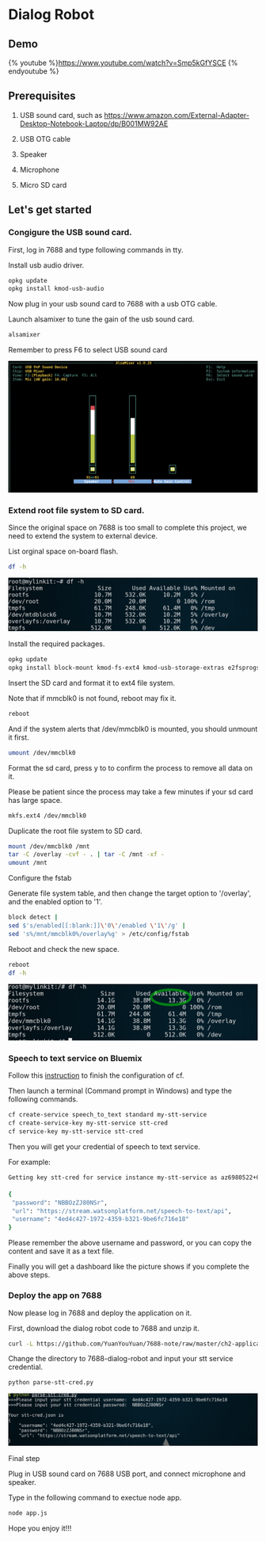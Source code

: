 # Dialog Robot

## Demo

{% youtube %}https://www.youtube.com/watch?v=Smp5kGfYSCE {% endyoutube %}

## Prerequisites

1. USB sound card, such as https://www.amazon.com/External-Adapter-Desktop-Notebook-Laptop/dp/B001MW92AE

2. USB OTG cable
3. Speaker 
4. Microphone
5. Micro SD card


## Let's get started 


### Congigure the USB sound card.

First, log in 7688 and type following commands in tty.

Install usb audio driver.

```sh
opkg update
opkg install kmod-usb-audio
```

Now plug in your usb sound card to 7688 with a usb OTG cable.

Launch alsamixer to tune the gain of the usb sound card.

```sh
alsamixer
```
Remember to press F6 to select USB sound card 


![](pic/alsamixer.png)


### Extend root file system to SD card.

Since the original space on 7688 is too small to complete this project, 
we need to extend the system to external device.

List orginal space on-board flash.

```sh
df -h
```
![](pic/original-device-space.png)


Install the required packages.

```sh
opkg update
opkg install block-mount kmod-fs-ext4 kmod-usb-storage-extras e2fsprogs fdisk
```

Insert the SD card and format it to ext4 file system.

Note that if mmcblk0 is not found, reboot may fix it.

```sh
reboot
```

And if the system alerts that /dev/mmcblk0 is mounted, you should unmount it first.

```sh
umount /dev/mmcblk0
```

Format the sd card, press y to to confirm the process to remove all data on it.

Please be patient since the process may take a few minutes if your sd card has large space.

```sh
mkfs.ext4 /dev/mmcblk0
```

Duplicate the root file system to SD card.

```sh
mount /dev/mmcblk0 /mnt
tar -C /overlay -cvf - . | tar -C /mnt -xf -
umount /mnt
```

Configure the fstab

Generate file system table, and then change the target option to '/overlay', 
and the enabled option to '1'.

```sh
block detect | 
sed $'s/enabled[[:blank:]]\'0\'/enabled \'1\'/g' |
sed 's%/mnt/mmcblk0%/overlay%g' > /etc/config/fstab
```


Reboot and check the new space.

```sh
reboot
df -h
```

![](pic/new-device-space.png)


### Speech to text service on Bluemix

Follow this [instruction](bluemix-setup.md) to finish the configuration of cf.

Then launch a terminal (Command prompt in Windows) and type the following commands.


```sh
cf create-service speech_to_text standard my-stt-service
cf create-service-key my-stt-service stt-cred
cf service-key my-stt-service stt-cred
```

Then you will get your credential of speech to text service.

For example:
```sh
Getting key stt-cred for service instance my-stt-service as az6980522+0910@gmail.com...

{
 "password": "NBBOzZJ80NSr",
 "url": "https://stream.watsonplatform.net/speech-to-text/api",
 "username": "4ed4c427-1972-4359-b321-9be6fc716e18"
}
```
Please remember the above username and password, 
or you can copy the content and save it as a text file.

Finally you will get a dashboard like the picture shows if you complete the above steps.

[](pic/my-stt-service-on-webui.png)



### Deploy the app on 7688

Now please log in 7688 and deploy the application on it.

First, download the dialog robot code to 7688 and unzip it.

```sh
curl -L https://github.com/YuanYouYuan/7688-note/raw/master/ch2-application-with-bluemix/code/7688-dialog-robot.tar.gz | tar zxv
```

Change the directory to 7688-dialog-robot and input your stt service credential.

```sh
python parse-stt-cred.py
```

![](pic/parse-cred.png)


Final step

Plug in USB sound card on 7688 USB port, and connect microphone and speaker.

Type in the following command to exectue node app.

```sh
node app.js
```

Hope you enjoy it!!!

